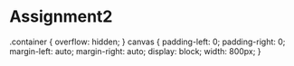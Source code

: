 # Assignment2
.container { 
  overflow: hidden;
}
canvas {
  padding-left: 0;
  padding-right: 0;
  margin-left: auto;
  margin-right: auto;
  display: block;
  width: 800px;
}
